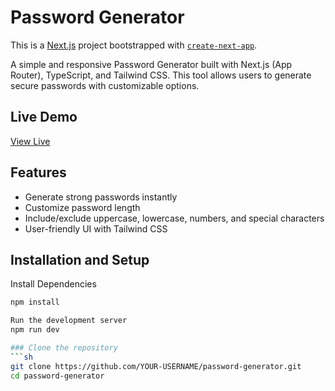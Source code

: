 # Password Generator

This is a [Next.js](https://nextjs.org) project bootstrapped with [`create-next-app`](https://nextjs.org/docs/app/api-reference/cli/create-next-app).

A simple and responsive Password Generator built with Next.js (App Router), TypeScript, and Tailwind CSS. This tool allows users to generate secure passwords with customizable options.

## Live Demo
[View Live](https://genpassword-app.vercel.app/)

## Features
- Generate strong passwords instantly
- Customize password length
- Include/exclude uppercase, lowercase, numbers, and special characters
- User-friendly UI with Tailwind CSS

## Installation and Setup
Install Dependencies
```sh
npm install

Run the development server
npm run dev

### Clone the repository
```sh
git clone https://github.com/YOUR-USERNAME/password-generator.git
cd password-generator
